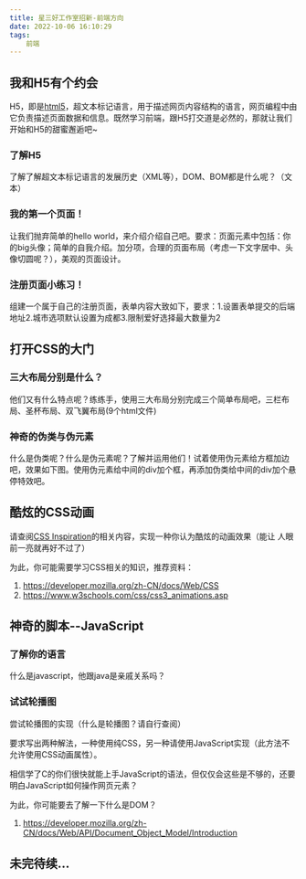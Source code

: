 ```yaml
---
title: 星三好工作室招新-前端方向
date: 2022-10-06 16:10:29
tags:
    前端
---
```

## 我和H5有个约会
H5，即是[html5](https://so.csdn.net/so/search?q=html5&spm=1001.2101.3001.7020)，超文本标记语言，用于描述网页内容结构的语言，网页编程中由它负责描述页面数据和信息。既然学习前端，跟H5打交道是必然的，那就让我们开始和H5的甜蜜邂逅吧~
<!--more-->

### 了解H5
了解了解超文本标记语言的发展历史（XML等），DOM、BOM都是什么呢？（文本）

### 我的第一个页面！
让我们抛弃简单的hello world，来介绍介绍自己吧。要求：页面元素中包括：你的big头像；简单的自我介绍。加分项，合理的页面布局（考虑一下文字居中、头像切圆呢？），美观的页面设计。

### 注册页面小练习！
组建一个属于自己的注册页面，表单内容大致如下，要求：1.设置表单提交的后端地址2.城市选项默认设置为成都3.限制爱好选择最大数量为2

## 打开CSS的大门

### 三大布局分别是什么？

他们又有什么特点呢？练练手，使用三大布局分别完成三个简单布局吧，三栏布局、圣杯布局、双飞翼布局(9个html文件)

### 神奇的伪类与伪元素

什么是伪类呢？什么是伪元素呢？了解并运用他们！试着使用伪元素给方框加边吧，效果如下图。使用伪元素给中间的div加个框，再添加伪类给中间的div加个悬停特效吧。


## 酷炫的CSS动画

请查阅[CSS Inspiration](https://github.com/chokcoco/CSS-Inspiration)的相关内容，实现一种你认为酷炫的动画效果（能让
人眼前一亮就再好不过了）


为此，你可能需要学习CSS相关的知识，推荐资料：

1. https://developer.mozilla.org/zh-CN/docs/Web/CSS
2. https://www.w3schools.com/css/css3_animations.asp

## 神奇的脚本--JavaScript

### 了解你的语言

什么是javascript，他跟java是亲戚关系吗？


### 试试轮播图

尝试轮播图的实现（什么是轮播图？请自行查阅）

要求写出两种解法，一种使用纯CSS，另一种请使用JavaScript实现（此方法不允许使用CSS动画属性）。

相信学了C的你们很快就能上手JavaScript的语法，但仅仅会这些是不够的，还要明白JavaScript如何操作网页元素？

为此，你可能要去了解一下什么是DOM？

1. https://developer.mozilla.org/zh-CN/docs/Web/API/Document_Object_Model/Introduction

## 未完待续...
